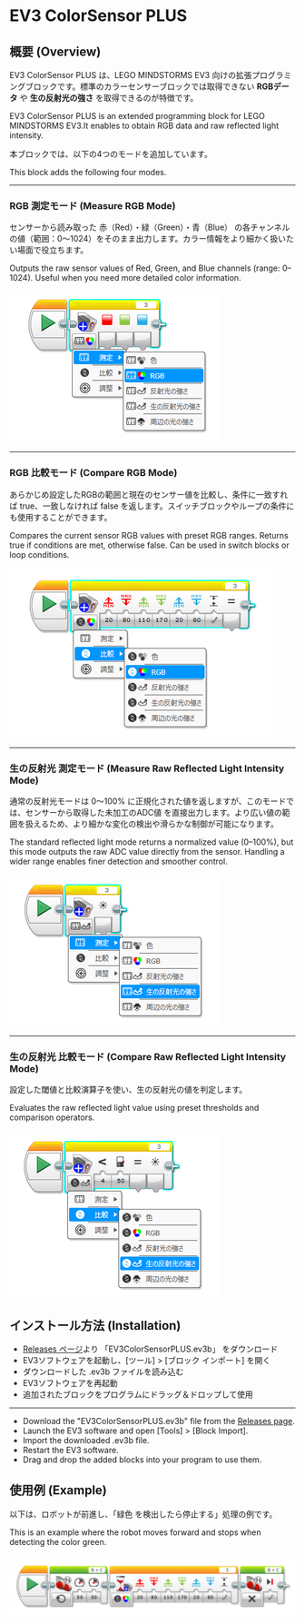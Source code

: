 # EV3 ColorSensor PLUS
## 概要 (Overview)
EV3 ColorSensor PLUS は、LEGO MINDSTORMS EV3 向けの拡張プログラミングブロックです。標準のカラーセンサーブロックでは取得できない **RGBデータ** や **生の反射光の強さ** を取得できるのが特徴です。

EV3 ColorSensor PLUS is an extended programming block for LEGO MINDSTORMS EV3.It enables to obtain RGB data and raw reflected light intensity.

本ブロックでは、以下の4つのモードを追加しています。

This block adds the following four modes.

---
### RGB 測定モード (Measure RGB Mode)
センサーから読み取った 赤（Red）・緑（Green）・青（Blue） の各チャンネルの値（範囲：0〜1024）をそのまま出力します。カラー情報をより細かく扱いたい場面で役立ちます。

Outputs the raw sensor values of Red, Green, and Blue channels (range: 0–1024). Useful when you need more detailed color information.

![RGB_Measure](./images/README_RGB_Measure.png)

---
### RGB 比較モード (Compare RGB Mode)
あらかじめ設定したRGBの範囲と現在のセンサー値を比較し、条件に一致すれば true、一致しなければ false を返します。スイッチブロックやループの条件にも使用することができます。

Compares the current sensor RGB values with preset RGB ranges. Returns true if conditions are met, otherwise false. Can be used in switch blocks or loop conditions.

![RGB_Compare](./images/README_RGB_Compare.png)

---
### 生の反射光 測定モード (Measure Raw Reflected Light Intensity Mode)
通常の反射光モードは 0〜100% に正規化された値を返しますが、このモードでは、センサーから取得した未加工のADC値 を直接出力します。より広い値の範囲を扱えるため、より細かな変化の検出や滑らかな制御が可能になります。

The standard reflected light mode returns a normalized value (0–100%), but this mode outputs the raw ADC value directly from the sensor. Handling a wider range enables finer detection and smoother control.

![RGB_Measure](./images/README_RawREF_Measure.png)

---
### 生の反射光 比較モード (Compare Raw Reflected Light Intensity Mode)
設定した閾値と比較演算子を使い、生の反射光の値を判定します。

Evaluates the raw reflected light value using preset thresholds and comparison operators.

![RGB_Measure](./images/README_RawREF_Compare.png)

## インストール方法 (Installation)
- [Releases ページ](https://github.com/namo02268/EV3ColorSensorPLUS/releases)より 「EV3ColorSensorPLUS.ev3b」 をダウンロード
- EV3ソフトウェアを起動し、[ツール] > [ブロック インポート] を開く
- ダウンロードした .ev3b ファイルを読み込む
- EV3ソフトウェアを再起動
- 追加されたブロックをプログラムにドラッグ＆ドロップして使用

---
- Download the "EV3ColorSensorPLUS.ev3b" file from the [Releases page]((https://github.com/namo02268/EV3ColorSensorPLUS/releases)).
- Launch the EV3 software and open [Tools] > [Block Import].
- Import the downloaded .ev3b file.
- Restart the EV3 software.
- Drag and drop the added blocks into your program to use them.

## 使用例 (Example)
以下は、ロボットが前進し、「緑色 を検出したら停止する」処理の例です。

This is an example where the robot moves forward and stops when detecting the color green.

![RGB_Example](./images/README_RGB_Example.png)
